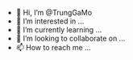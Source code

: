 - 👋 Hi, I’m @TrungGaMo
- 👀 I’m interested in ...
- 🌱 I’m currently learning ...
- 💞️ I’m looking to collaborate on ...
- 📫 How to reach me ...

<!---
TrungGaMo/TrungGaMo is a ✨ special ✨ repository because its `README.md` (this file) appears on your GitHub profile.
You can click the Preview link to take a look at your changes.
--->
